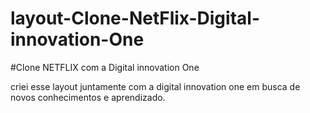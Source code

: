 # layout-Clone-NetFlix-Digital-innovation-One

#Clone NETFLIX com a Digital innovation One

criei esse layout juntamente com a digital innovation one em busca de novos conhecimentos e aprendizado.
